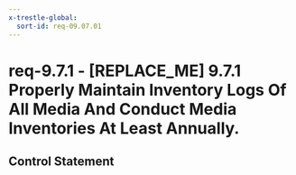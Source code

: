 ```yaml
---
x-trestle-global:
  sort-id: req-09.07.01
---
```


# req-9.7.1 - \[REPLACE_ME\] 9.7.1 Properly Maintain Inventory Logs Of All Media And Conduct Media Inventories At Least Annually.

## Control Statement
